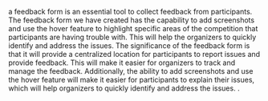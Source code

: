 a feedback form is an essential tool to collect feedback from participants. The feedback form we have created has the capability to add screenshots and use the hover feature to highlight specific areas of the competition that participants are having trouble with. This will help the organizers to quickly identify and address the issues.
The significance of the feedback form is that it will provide a centralized location for participants to report issues and provide feedback. This will make it easier for organizers to track and manage the feedback. Additionally, the ability to add screenshots and use the hover feature will make it easier for participants to explain their issues, which will help organizers to quickly identify and address the issues. .
